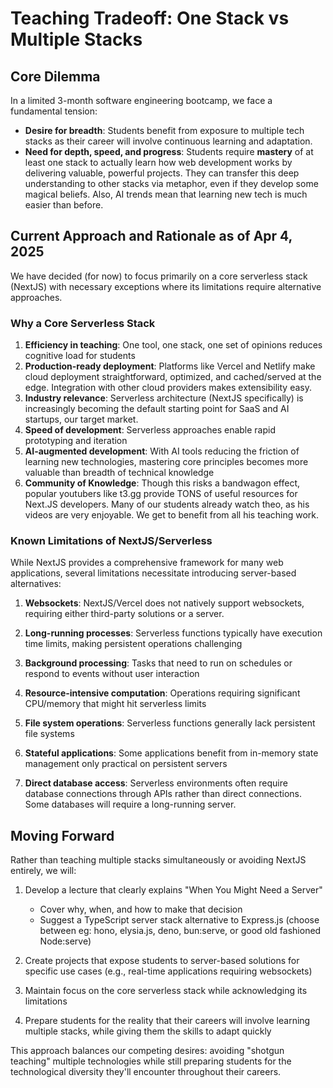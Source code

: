 # Teaching Tradeoff: One Stack vs Multiple Stacks

## Core Dilemma

In a limited 3-month software engineering bootcamp, we face a fundamental tension:

- **Desire for breadth**: Students benefit from exposure to multiple tech stacks as their career will involve continuous learning and adaptation.
- **Need for depth, speed, and progress**: Students require **mastery** of at least one stack to actually learn how web development works by delivering valuable, powerful projects. They can transfer this deep understanding to other stacks via metaphor, even if they develop some magical beliefs. Also, AI trends mean that learning new tech is much easier than before.

## Current Approach and Rationale as of Apr 4, 2025

We have decided (for now) to focus primarily on a core serverless stack (NextJS) with necessary exceptions where its limitations require alternative approaches.

### Why a Core Serverless Stack

1. **Efficiency in teaching**: One tool, one stack, one set of opinions reduces cognitive load for students
2. **Production-ready deployment**: Platforms like Vercel and Netlify make cloud deployment straightforward, optimized, and cached/served at the edge. Integration with other cloud providers makes extensibility easy.
3. **Industry relevance**: Serverless architecture (NextJS specifically) is increasingly becoming the default starting point for SaaS and AI startups, our target market.
4. **Speed of development**: Serverless approaches enable rapid prototyping and iteration
5. **AI-augmented development**: With AI tools reducing the friction of learning new technologies, mastering core principles becomes more valuable than breadth of technical knowledge
6. **Community of Knowledge**: Though this risks a bandwagon effect, popular youtubers like t3.gg provide TONS of useful resources for Next.JS developers. Many of our students already watch theo, as his videos are very enjoyable. We get to benefit from all his teaching work.

### Known Limitations of NextJS/Serverless

While NextJS provides a comprehensive framework for many web applications, several limitations necessitate introducing server-based alternatives:

1. **Websockets**: NextJS/Vercel does not natively support websockets, requiring either third-party solutions or a server.

2. **Long-running processes**: Serverless functions typically have execution time limits, making persistent operations challenging

3. **Background processing**: Tasks that need to run on schedules or respond to events without user interaction

4. **Resource-intensive computation**: Operations requiring significant CPU/memory that might hit serverless limits

5. **File system operations**: Serverless functions generally lack persistent file systems

6. **Stateful applications**: Some applications benefit from in-memory state management only practical on persistent servers

7. **Direct database access**: Serverless environments often require database connections through APIs rather than direct connections. Some databases will require a long-running server.

## Moving Forward

Rather than teaching multiple stacks simultaneously or avoiding NextJS entirely, we will:

1. Develop a lecture that clearly explains "When You Might Need a Server"
   - Cover why, when, and how to make that decision
   - Suggest a TypeScript server stack alternative to Express.js (choose between eg: hono, elysia.js, deno, bun:serve, or good old fashioned Node:serve)

2. Create projects that expose students to server-based solutions for specific use cases (e.g., real-time applications requiring websockets)

3. Maintain focus on the core serverless stack while acknowledging its limitations

4. Prepare students for the reality that their careers will involve learning multiple stacks, while giving them the skills to adapt quickly

This approach balances our competing desires: avoiding "shotgun teaching" multiple technologies while still preparing students for the technological diversity they'll encounter throughout their careers.
